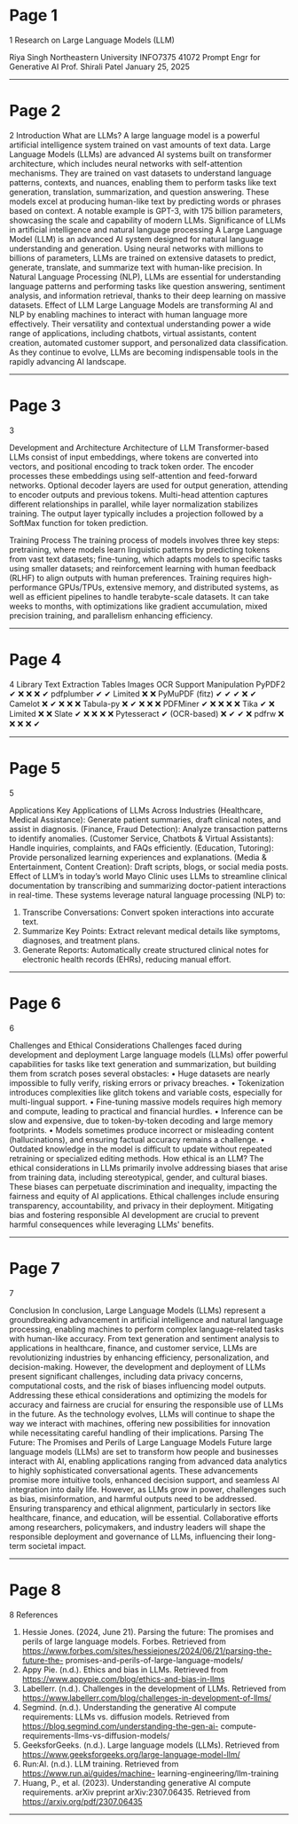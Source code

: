 # Page 1
1 
Research on Large Language Models 
(LLM) 
 
 
 
Riya Singh 
Northeastern University 
INFO7375 41072 Prompt Engr for Generative AI 
Prof. Shirali Patel 
January 25, 2025 


---

# Page 2
2 
Introduction 
What are LLMs? 
A large language model is a powerful artificial intelligence system trained on vast 
amounts of text data. Large Language Models (LLMs) are advanced AI systems built on 
transformer architecture, which includes neural networks with self-attention mechanisms. 
They are trained on vast datasets to understand language patterns, contexts, and nuances, 
enabling them to perform tasks like text generation, translation, summarization, and question 
answering. These models excel at producing human-like text by predicting words or phrases 
based on context. A notable example is GPT-3, with 175 billion parameters, showcasing the 
scale and capability of modern LLMs. 
Significance of LLMs in artificial intelligence and natural language processing 
A Large Language Model (LLM) is an advanced AI system designed for natural 
language understanding and generation. Using neural networks with millions to billions of 
parameters, LLMs are trained on extensive datasets to predict, generate, translate, and 
summarize text with human-like precision. 
In Natural Language Processing (NLP), LLMs are essential for understanding 
language patterns and performing tasks like question answering, sentiment analysis, and 
information retrieval, thanks to their deep learning on massive datasets. 
Effect of LLM 
Large Language Models are transforming AI and NLP by enabling machines to 
interact with human language more effectively. Their versatility and contextual 
understanding power a wide range of applications, including chatbots, virtual assistants, 
content creation, automated customer support, and personalized data classification. As they 
continue to evolve, LLMs are becoming indispensable tools in the rapidly advancing AI 
landscape. 


---

# Page 3
3 
 
Development and Architecture 
Architecture of LLM 
Transformer-based LLMs consist of input embeddings, where tokens are converted 
into vectors, and positional encoding to track token order. The encoder processes these 
embeddings using self-attention and feed-forward networks. Optional decoder layers are used 
for output generation, attending to encoder outputs and previous tokens. Multi-head attention 
captures different relationships in parallel, while layer normalization stabilizes training. The 
output layer typically includes a projection followed by a SoftMax function for token 
prediction. 
 
 
Training Process 
The training process of models involves three key steps: pretraining, where models learn 
linguistic patterns by predicting tokens from vast text datasets; fine-tuning, which adapts 
models to specific tasks using smaller datasets; and reinforcement learning with human 
feedback (RLHF) to align outputs with human preferences. Training requires high-
performance GPUs/TPUs, extensive memory, and distributed systems, as well as efficient 
pipelines to handle terabyte-scale datasets. It can take weeks to months, with optimizations 
like gradient accumulation, mixed precision training, and parallelism enhancing efficiency. 


---

# Page 4
4 
Library 
Text Extraction Tables Images OCR Support Manipulation 
PyPDF2 
✔ 
❌ 
❌ 
❌ 
✔ 
pdfplumber 
✔ 
✔ 
Limited ❌ 
❌ 
PyMuPDF (fitz) ✔ 
✔ 
✔ 
❌ 
✔ 
Camelot 
❌ 
✔ 
❌ 
❌ 
❌ 
Tabula-py 
❌ 
✔ 
❌ 
❌ 
❌ 
PDFMiner 
✔ 
❌ 
❌ 
❌ 
❌ 
Tika 
✔ 
❌ 
Limited ❌ 
❌ 
Slate 
✔ 
❌ 
❌ 
❌ 
❌ 
Pytesseract 
✔ (OCR-based) ❌ 
✔ 
✔ 
❌ 
pdfrw 
❌ 
❌ 
❌ 
❌ 
✔ 
 
 
 
 
 
 
 
 
 
 
 
 
 
 
 
 
 
 


---

# Page 5
5 
 
Applications 
Key Applications of LLMs Across Industries 
(Healthcare, Medical Assistance): Generate patient summaries, draft clinical notes, and assist 
in diagnosis. 
(Finance, Fraud Detection): Analyze transaction patterns to identify anomalies. 
(Customer Service, Chatbots & Virtual Assistants): Handle inquiries, complaints, and FAQs 
efficiently. 
(Education, Tutoring): Provide personalized learning experiences and explanations. 
(Media & Entertainment, Content Creation): Draft scripts, blogs, or social media posts. 
Effect of LLM’s in today’s world 
Mayo Clinic uses LLMs to streamline clinical documentation by transcribing and 
summarizing doctor-patient interactions in real-time. These systems leverage natural 
language processing (NLP) to: 
1. Transcribe Conversations: Convert spoken interactions into accurate text. 
2. Summarize Key Points: Extract relevant medical details like symptoms, diagnoses, 
and treatment plans. 
3. Generate Reports: Automatically create structured clinical notes for electronic 
health records (EHRs), reducing manual effort. 
 
 


---

# Page 6
6 
 
Challenges and Ethical Considerations 
Challenges faced during development and deployment 
Large language models (LLMs) offer powerful capabilities for tasks like text 
generation and summarization, but building them from scratch poses several obstacles: 
• 
Huge datasets are nearly impossible to fully verify, risking errors or privacy breaches. 
• 
Tokenization introduces complexities like glitch tokens and variable costs, especially 
for multi-lingual support. 
• 
Fine-tuning massive models requires high memory and compute, leading to practical 
and financial hurdles. 
• 
Inference can be slow and expensive, due to token-by-token decoding and large 
memory footprints. 
• 
Models sometimes produce incorrect or misleading content (hallucinations), and 
ensuring factual accuracy remains a challenge. 
• 
Outdated knowledge in the model is difficult to update without repeated retraining or 
specialized editing methods. 
How ethical is an LLM? 
The ethical considerations in LLMs primarily involve addressing biases that arise from 
training data, including stereotypical, gender, and cultural biases. These biases can perpetuate 
discrimination and inequality, impacting the fairness and equity of AI applications. Ethical 
challenges include ensuring transparency, accountability, and privacy in their deployment. 
Mitigating bias and fostering responsible AI development are crucial to prevent harmful 
consequences while leveraging LLMs' benefits. 
 
 


---

# Page 7
7 
 
 
Conclusion 
In conclusion, Large Language Models (LLMs) represent a groundbreaking advancement in 
artificial intelligence and natural language processing, enabling machines to perform complex 
language-related tasks with human-like accuracy. From text generation and sentiment 
analysis to applications in healthcare, finance, and customer service, LLMs are 
revolutionizing industries by enhancing efficiency, personalization, and decision-making. 
However, the development and deployment of LLMs present significant challenges, 
including data privacy concerns, computational costs, and the risk of biases influencing 
model outputs. Addressing these ethical considerations and optimizing the models for 
accuracy and fairness are crucial for ensuring the responsible use of LLMs in the future. As 
the technology evolves, LLMs will continue to shape the way we interact with machines, 
offering new possibilities for innovation while necessitating careful handling of their 
implications. 
Parsing The Future: The Promises and Perils of Large Language Models 
Future large language models (LLMs) are set to transform how people and businesses interact 
with AI, enabling applications ranging from advanced data analytics to highly sophisticated 
conversational agents. These advancements promise more intuitive tools, enhanced decision 
support, and seamless AI integration into daily life. However, as LLMs grow in power, 
challenges such as bias, misinformation, and harmful outputs need to be addressed. Ensuring 
transparency and ethical alignment, particularly in sectors like healthcare, finance, and 
education, will be essential. Collaborative efforts among researchers, policymakers, and 
industry leaders will shape the responsible deployment and governance of LLMs, influencing 
their long-term societal impact. 


---

# Page 8
8 
References 
1. Hessie Jones. (2024, June 21). Parsing the future: The promises and perils of large 
language models. Forbes. Retrieved from 
https://www.forbes.com/sites/hessiejones/2024/06/21/parsing-the-future-the-
promises-and-perils-of-large-language-models/ 
2. Appy Pie. (n.d.). Ethics and bias in LLMs. Retrieved from 
https://www.appypie.com/blog/ethics-and-bias-in-llms 
3. Labellerr. (n.d.). Challenges in the development of LLMs. Retrieved from 
https://www.labellerr.com/blog/challenges-in-development-of-llms/ 
4. Segmind. (n.d.). Understanding the generative AI compute requirements: LLMs vs. 
diffusion models. Retrieved from https://blog.segmind.com/understanding-the-gen-ai-
compute-requirements-llms-vs-diffusion-models/ 
5. GeeksforGeeks. (n.d.). Large language models (LLMs). Retrieved from 
https://www.geeksforgeeks.org/large-language-model-llm/ 
6. Run:AI. (n.d.). LLM training. Retrieved from https://www.run.ai/guides/machine-
learning-engineering/llm-training 
7. Huang, P., et al. (2023). Understanding generative AI compute requirements. arXiv 
preprint arXiv:2307.06435. Retrieved from https://arxiv.org/pdf/2307.06435 
 


---

